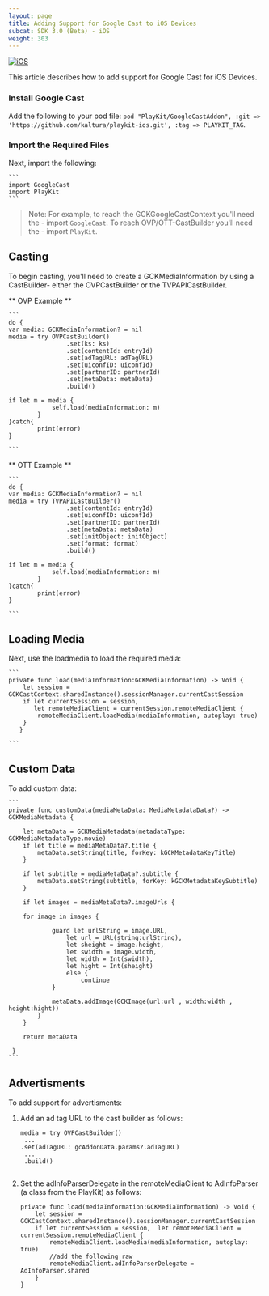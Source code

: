 ```yaml
---
layout: page
title: Adding Support for Google Cast to iOS Devices
subcat: SDK 3.0 (Beta) - iOS
weight: 303
---
```


[![iOS](https://img.shields.io/badge/iOS-Supported-green.svg)](https://github.com/kaltura/player-sdk-native-ios) 

This article describes how to add support for Google Cast for iOS Devices.

###  Install Google Cast  

Add the following to your pod file: `pod "PlayKit/GoogleCastAddon", :git => 'https://github.com/kaltura/playkit-ios.git', :tag => PLAYKIT_TAG`.

###  Import the Required Files  

Next, import the following:

	```
	import GoogleCast
	import PlayKit
	```
	
> Note: For example, to reach the GCKGoogleCastContext you'll need the - import `GoogleCast`. To reach OVP/OTT-CastBuilder you'll need the - import `PlayKit`.


##  Casting  

To begin casting, you'll need to create a GCKMediaInformation by using a CastBuilder- either the OVPCastBuilder or the TVPAPICastBuilder.

** OVP Example **

	```
	do {
	var media: GCKMediaInformation? = nil
	media = try OVPCastBuilder()
                    .set(ks: ks)
                    .set(contentId: entryId)
                    .set(adTagURL: adTagURL)
                    .set(uiconfID: uiconfId)
                    .set(partnerID: partnerId)
                    .set(metaData: metaData)
                    .build()

	if let m = media {
                self.load(mediaInformation: m)    
            }
	}catch{
            print(error)
	}
                    
	```


** OTT Example **

	```
	do {
	var media: GCKMediaInformation? = nil
 	media = try TVPAPICastBuilder()
                    .set(contentId: entryId)
                    .set(uiconfID: uiconfId)
                    .set(partnerID: partnerId)
                    .set(metaData: metaData)
                    .set(initObject: initObject)
                    .set(format: format)
                    .build()

	if let m = media {
                self.load(mediaInformation: m)    
            }
	}catch{
            print(error)
	}
                    
	```

## Loading Media  

Next, use the loadmedia to load the required media:

	```
	private func load(mediaInformation:GCKMediaInformation) -> Void {
        let session =  GCKCastContext.sharedInstance().sessionManager.currentCastSession
        if let currentSession = session,  
           let remoteMediaClient = currentSession.remoteMediaClient {
            remoteMediaClient.loadMedia(mediaInformation, autoplay: true)
        }
 	   }
    
	```


## Custom Data

To add custom data:

	```
 	private func customData(mediaMetaData: MediaMetadataData?) ->  GCKMediaMetadata {
        
        let metaData = GCKMediaMetadata(metadataType: GCKMediaMetadataType.movie)
        if let title = mediaMetaData?.title {
            metaData.setString(title, forKey: kGCKMetadataKeyTitle)
        }
        
        if let subtitle = mediaMetaData?.subtitle {
            metaData.setString(subtitle, forKey: kGCKMetadataKeySubtitle)
        }
        
        if let images = mediaMetaData?.imageUrls {
            
        for image in images {
                
                guard let urlString = image.URL,
                    let url = URL(string:urlString),
                    let sheight = image.height,
                    let swidth = image.width,
                    let width = Int(swidth),
                    let hight = Int(sheight)
                    else {
                        continue
                }
                
                metaData.addImage(GCKImage(url:url , width:width , height:hight))
            }
        }
        
        return metaData
        
   	 }
	```
##  Advertisments  

To add support for advertisments:

1. Add an ad tag URL to the cast builder as follows:

	```
	media = try OVPCastBuilder()
	 ...
	.set(adTagURL: gcAddonData.params?.adTagURL)
	 ...
	 .build()
	 
	```

2. Set the adInfoParserDelegate in the remoteMediaClient to AdInfoParser (a class from the PlayKit) as follows:

	```
	private func load(mediaInformation:GCKMediaInformation) -> Void {
        let session =  GCKCastContext.sharedInstance().sessionManager.currentCastSession
        if let currentSession = session,  let remoteMediaClient = currentSession.remoteMediaClient {
            remoteMediaClient.loadMedia(mediaInformation, autoplay: true)
            //add the following raw
            remoteMediaClient.adInfoParserDelegate = AdInfoParser.shared
        }
    }
    
	```












